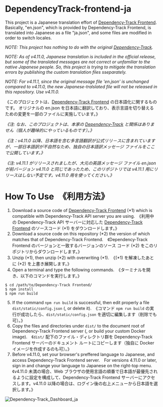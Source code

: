 # DependencyTrack-frontend-ja

This project is a Japanese translation effort of [Dependency-Track Frontend](https://github.com/DependencyTrack/frontend).
Basically, "en.json", which is provided by Dependency-Track Frontend, is translated into Japanese as a file "ja.json",
and some files are modified in order to switch locales.

*NOTE: This project has nothing to do with the original [Dependency-Track](https://dependencytrack.org/).*

*NOTE: As of v4.11.0, Japanese translation is included in the official release, but some of the translated messages are not correct or unfamiliar to the native Japanese people. So, this project is trying to mitigate the translation errors by publishing the custom translation files sseparately.*

*NOTE: For v4.11.1, since the original message file 'en.json' is unchanged compared to v4.11.0, the new Japanese-tralslated file will not be released in this repository. Use v4.11.0.*

《このプロジェクトは、[Dependency-Track Frontend](https://github.com/DependencyTrack/frontend) の日本語化に関するものです。
オリジナルの en.json を日本語に翻訳しており、表示言語を切り替えるための変更を一部のファイルに実施しています。》

*《注: なお、このプロジェクトは、本家の [Dependency-Track](https://dependencytrack.org/) と関係はありません（個人が趣味的にやっているものです）。》*

*《注：v4.11.0 以降、日本語を含む多言語翻訳が公式リリ－スに含まれていますが、一部日本語訳が不自然なため、独自の日本語訳メッセージ ファイルをここで公開しています。》*

*《注: v4.11.1 がリリースされましたが、大元の英語メッセージ ファイル en.json が前バージョン v4.11.0 と同じであったため、このリポジトリでは v4.11.1 用にリリースはしない予定です。v4.11.0 用を使ってください。》*

# How To Use　《利用方法》

1. Download a source code of [Dependency-Track Frontend](https://github.com/DependencyTrack/frontend) (*1) which is compatible with Dependency-Track API server you are using.　《利用中の Dependency-Track API サーバーに対応した [Dependency-Track Frontend](https://github.com/DependencyTrack/frontend) のソースコード (*1) をダウンロードします。》
2. Download a source code on this repository (*2) the version of which matches that of Dependency-Track Frontend.　《Dependency-Track Frontend のバージョンと一致するバージョンのソース コード (*2) をこのリポジトリからダウンロードします。》
3. Unzip (*1), then unzip (*2) with overwriting (*1).　《(*1) を解凍したあとに (*2) を上書き展開します。》
4. Open a terminal and type the following commands.　《ターミナルを開き、以下のコマンドを実行します。》
```
$ cd /path/to/Dependency-Track Frontend/
$ npm install
$ npm run build
```
5. If the command ```npm run build``` is successful, then edit properly a file ```dist/static/config.json``` (, or delete it).　《コマンド ```npm run build``` の実行が成功したら、```dist/static/config.json``` を適切に編集します（削除でも可）。》
6. Copy the files and directories under ```dist/``` to the document root of Dependency-Track Frontend server (, or build your custom Docker image).　《```dist/``` 配下のファイル・ディレクトリ群を Dependency-Track Frontend サーバーのドキュメント ルートにコピーします（独自に Docker イメージを作成するのも可）。》
7. Before v4.11.0, set your browser's preffered language to Japanese, and access Dependency-Track Frontend server.　For versions 4.11.0 or later, sign in and change your language to Japanese on the right-top menu.《v4.11.0 未満の場合、Web ブラウザの使用言語の順番で日本語が最優先されるように設定を構成して、Dependency-Track Frontend サーバーにアクセスします。v4.11.0 以降の場合は、ログイン後の右上メニューから日本語を選択します。》

![Dependency-Track_Dashboard_ja](https://user-images.githubusercontent.com/100552204/174016314-3b4dfc38-83c4-4b82-8f93-1b5d6dd8697e.png)
